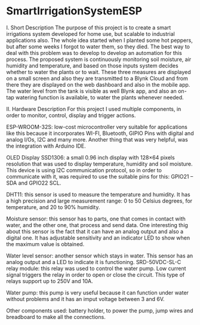 # SmartIrrigationSystemESP

I. Short Description
The purpose of this project is to create a smart irrigations system developed for home use, but scalable to industrial applications also. The whole idea started when I planted some hot peppers, but after some weeks I forgot to water them, so they died. The best way to deal with this problem was to develop to develop an automation for this process. The proposed system is continuously monitoring soil moisture, air humidity and temperature, and based on those inputs system decides whether to water the plants or to wait. These three measures are displayed on a small screen and also they are transmitted to a Blynk Cloud and from there they are displayed on the web dashboard and also in the mobile app. The water level from the tank is visible as well Blynk app, and also an on-tap watering function is available, to water the plants whenever needed.

II. Hardware Description
For this project I used multiple components, in order to monitor, control, display and trigger actions.

ESP-WROOM-32S: low-cost microcontroller very suitable for applications like this because it incorporates WI-FI, Bluetooth, GIPIO Pins with digital and analog I/Os, I2C and many more. Another thing that was very helpful, was the integration with Arduino IDE.

OLED Display SSD1306: a small 0.96 inch display with 128×64 pixels resolution that was used to display temperature, humidity and soil moisture. This device is using I2C communication protocol, so in order to communicate with it, was required to use the suitable pins for this: GPIO21 – SDA and GPIO22 SCL.

DHT11: this sensor is used to measure the temperature and humidity. It has a high precision and large measurement range: 0 to 50 Celsius degrees, for temperature, and 20 to 90% humidity.

Moisture sensor: this sensor has to parts, one that comes in contact with water, and the other one, that process and send data. One interesting thig about this sensor is the fact that it can have an analog output and also a digital one. It has adjustable sensitivity and an indicator LED to show when the maximum value is obtained.

Water level sensor: another sensor which stays in water. This sensor has an analog output and a LED to indicate it is functioning. SRD-50VDC-SL-C relay module: this relay was used to control the water pump. Low current signal triggers the relay in order to open or close the circuit. This type of relays support up to 250V and 10A.

Water pump: this pump is very useful because it can function under water without problems and it has an imput voltage between 3 and 6V.

Other components used: battery holder, to power the pump, jump wires and breadboard to make all the connections.
